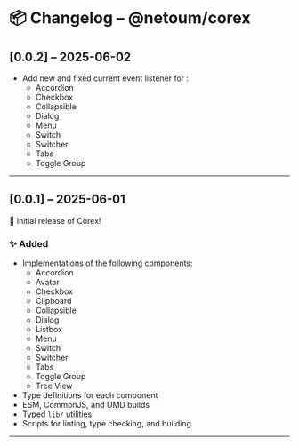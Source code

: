 # 📦 Changelog – @netoum/corex

## [0.0.2] – 2025-06-02

- Add new and fixed current event listener for :
  - Accordion
  - Checkbox
  - Collapsible
  - Dialog
  - Menu
  - Switch
  - Switcher
  - Tabs
  - Toggle Group  
---

## [0.0.1] – 2025-06-01

🎉 Initial release of Corex!

### ✨ Added

- Implementations of the following components:
  - Accordion
  - Avatar
  - Checkbox
  - Clipboard
  - Collapsible
  - Dialog
  - Listbox
  - Menu
  - Switch
  - Switcher
  - Tabs
  - Toggle Group
  - Tree View
- Type definitions for each component
- ESM, CommonJS, and UMD builds
- Typed `lib/` utilities
- Scripts for linting, type checking, and building

---

